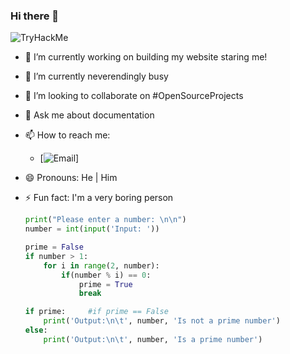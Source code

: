 ### Hi there 👋

<!--
**thomasthaddeus/thomasthaddeus** is a ✨ _special_ ✨ repository because its `README.md` (this file) appears on your GitHub profile.

<div>  
  <script src="https://tryhackme.com/badge/1510401"></script>
</div>
-->  
<img src="https://tryhackme-badges.s3.amazonaws.com/thaddeus.r.thoma.png" alt="TryHackMe" />

- 🔭 I’m currently working on building my website staring me!
- 🌱 I’m currently neverendingly busy
- 👯 I’m looking to collaborate on #OpenSourceProjects
- 💬 Ask me about documentation
- 📫 How to reach me:
  - [![![Email](mailto:thomasthaddeus@cityuniversity.org)](https://user-images.githubusercontent.com/92204097/198655718-ab18cb79-c196-4c26-af00-6275e398c73b.png)]
                      
- 😄 Pronouns: He | Him
- ⚡ Fun fact: I'm a very boring person

  ```py
  print("Please enter a number: \n\n")
  number = int(input('Input: '))

  prime = False
  if number > 1:
      for i in range(2, number):
          if(number % i) == 0:
              prime = True
              break

  if prime: 	#if prime == False
      print('Output:\n\t', number, 'Is not a prime number')
  else:
      print('Output:\n\t', number, 'Is a prime number')
  ```
